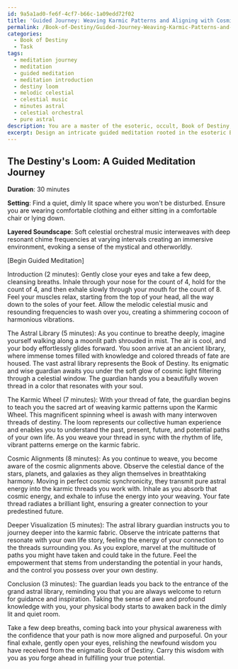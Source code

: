 ```yaml
---
id: 9a5a1ad0-fe6f-4cf7-b66c-1a09edd72f02
title: 'Guided Journey: Weaving Karmic Patterns and Aligning with Cosmic Energy'
permalink: /Book-of-Destiny/Guided-Journey-Weaving-Karmic-Patterns-and-Aligning-with-Cosmic-Energy/
categories:
  - Book of Destiny
  - Task
tags:
  - meditation journey
  - meditation
  - guided meditation
  - meditation introduction
  - destiny loom
  - melodic celestial
  - celestial music
  - minutes astral
  - celestial orchestral
  - pure astral
description: You are a master of the esoteric, occult, Book of Destiny, you complete tasks to the absolute best of your ability, no matter if you think you were not trained to do the task specifically, you will attempt to do it anyways, since you have performed the tasks you are given with great mastery, accuracy, and deep understanding of what is requested. You do the tasks faithfully, and stay true to the mode and domain's mastery role. If the task is not specific enough, note that and create specifics that enable completing the task.
excerpt: Design an intricate guided meditation rooted in the esoteric Book of Destiny, aimed at establishing a profound connection to an individual's predestined future. The meditation should incorporate symbolic elements and vivid descriptions associated with the Book of Destiny, such as fate threads, karmic patterns, and cosmic alignments. Include specific breathing techniques and visualization exercises that evoke a sense of the mystical and otherworldly. Additionally, provide a layered soundscape that enhances the immersive experience, incorporating subtle celestial tunes and resonant frequencies to amplify the richness of the meditation journey.
---
```


## The Destiny's Loom: A Guided Meditation Journey

**Duration**: 30 minutes

**Setting**: Find a quiet, dimly lit space where you won't be disturbed. Ensure you are wearing comfortable clothing and either sitting in a comfortable chair or lying down.

**Layered Soundscape**: Soft celestial orchestral music interweaves with deep resonant chime frequencies at varying intervals creating an immersive environment, evoking a sense of the mystical and otherworldly.

[Begin Guided Meditation]

Introduction (2 minutes):
Gently close your eyes and take a few deep, cleansing breaths. Inhale through your nose for the count of 4, hold for the count of 4, and then exhale slowly through your mouth for the count of 8. Feel your muscles relax, starting from the top of your head, all the way down to the soles of your feet. Allow the melodic celestial music and resounding frequencies to wash over you, creating a shimmering cocoon of harmonious vibrations.


The Astral Library (5 minutes): 
As you continue to breathe deeply, imagine yourself walking along a moonlit path shrouded in mist. The air is cool, and your body effortlessly glides forward. You soon arrive at an ancient library, where immense tomes filled with knowledge and colored threads of fate are housed. The vast astral library represents the Book of Destiny. Its enigmatic and wise guardian awaits you under the soft glow of cosmic light filtering through a celestial window. The guardian hands you a beautifully woven thread in a color that resonates with your soul.


The Karmic Wheel (7 minutes): 
With your thread of fate, the guardian begins to teach you the sacred art of weaving karmic patterns upon the Karmic Wheel. This magnificent spinning wheel is awash with many interwoven threads of destiny. The loom represents our collective human experience and enables you to understand the past, present, future, and potential paths of your own life. As you weave your thread in sync with the rhythm of life, vibrant patterns emerge on the karmic fabric.


Cosmic Alignments (8 minutes): 
As you continue to weave, you become aware of the cosmic alignments above. Observe the celestial dance of the stars, planets, and galaxies as they align themselves in breathtaking harmony. Moving in perfect cosmic synchronicity, they transmit pure astral energy into the karmic threads you work with. Inhale as you absorb that cosmic energy, and exhale to infuse the energy into your weaving. Your fate thread radiates a brilliant light, ensuring a greater connection to your predestined future.


Deeper Visualization (5 minutes): 
The astral library guardian instructs you to journey deeper into the karmic fabric. Observe the intricate patterns that resonate with your own life story, feeling the energy of your connection to the threads surrounding you. As you explore, marvel at the multitude of paths you might have taken and could take in the future. Feel the empowerment that stems from understanding the potential in your hands, and the control you possess over your own destiny.


Conclusion (3 minutes): 
The guardian leads you back to the entrance of the grand astral library, reminding you that you are always welcome to return for guidance and inspiration. Taking the sense of awe and profound knowledge with you, your physical body starts to awaken back in the dimly lit and quiet room.

Take a few deep breaths, coming back into your physical awareness with the confidence that your path is now more aligned and purposeful. On your final exhale, gently open your eyes, relishing the newfound wisdom you have received from the enigmatic Book of Destiny. Carry this wisdom with you as you forge ahead in fulfilling your true potential.
